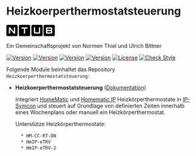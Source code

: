 # Heizkoerperthermostatsteuerung  

[![Image](imgs/ntub_logo.png)](https://github.com/ubittner/Heizkoerperthermostatsteuerung)  

Ein Gemeinschaftsprojekt von Normen Thiel und Ulrich Bittner  

[![Version](https://img.shields.io/badge/Symcon_Version-5.2>-red.svg)](https://www.symcon.de/service/dokumentation/entwicklerbereich/sdk-tools/sdk-php/)
[![Version](https://img.shields.io/badge/Module_Version-1.00-blue.svg)]()
[![Version](https://img.shields.io/badge/Module_Build-2-blue.svg)]()
[![Version](https://img.shields.io/badge/Code-PHP-blue.svg)]()
[![License](https://img.shields.io/badge/License-CC%20BY--NC--SA%204.0-green.svg)](https://creativecommons.org/licenses/by-nc-sa/4.0/)
[![Check Style](https://github.com/ubittner/Heizkoerperthermostatsteuerung/workflows/Check%20Style/badge.svg)](https://github.com/ubittner/Heizkoerperthermostatsteuerung/actions)  

Folgende Module beinhaltet das Repository `Heizkoerperthermostatsteuerung`:

- __Heizkoerperthermostatsteuerung__ ([Dokumentation](Heizkoerperthermostatsteuerung))  

	Integriert [HomeMatic](https://www.eq-3.de/produkte/homematic/detail/homematic-funk-heizkoerperthermostat.html) und [Homematic IP](https://www.homematic-ip.com/produkte/detail/heizkoerperthermostat.html) Heizkörperthermostate in [IP-Symcon](https://www.symcon.de) und steuert auf Grundlage von definierten Zeiten innerhalb eines Wochenplans oder manuell ein Heizkörperthermostat.  
	
	Unterstütze Heizkörperthermostate:  
        
        * HM-CC-RT-DN
        * HmIP-eTRV
        * HmIP-eTRV-2